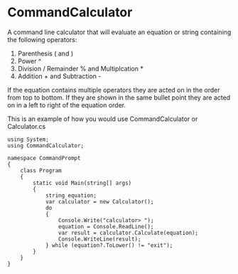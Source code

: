 # CommandCalculator

A command line calculator that will evaluate an equation or string containing the following operators:
  1. Parenthesis ( and )
  2. Power ^
  3. Division / Remainder % and Multiplcation *
  4. Addition + and Subtraction -
  
If the equation contains multiple operators they are acted on in the order from top to bottom. If they are shown in the same bullet point they are acted on in a left to right of the equation order.

This is an example of how you would use CommandCalculator or Calculator.cs

    using System;
    using CommandCalculator;
    
    namespace CommandPrompt
    {
        class Program
        {
            static void Main(string[] args)
            {
                string equation;
                var calculator = new Calculator();
                do
                {   
                    Console.Write("calculator> ");
                    equation = Console.ReadLine();
                    var result = calculator.Calculate(equation);
                    Console.WriteLine(result);
                } while (equation?.ToLower() != "exit");
            }
        }
    }
